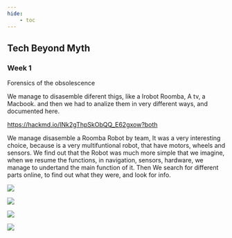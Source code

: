 ```yaml
---
hide:
    - toc
---
```


## Tech Beyond Myth

### Week 1

Forensics of the obsolescence

We manage to disasemble diferent thigs, like a Irobot Roomba, A tv, a Macbook. and then we had to analize them in very different ways, and documented here.

https://hackmd.io/INk2gThpSkObQQ_E62gxow?both

We manage disasemble a Roomba Robot by team, It was a very interesting choice, because is a very multifuntional robot, that have motors, wheels and sensors. We find out that the Robot was much more simple that we imagine, when we resume the functions, in navigation, sensors, hardware, we manage to undertand the main function of it. Then We search for different parts online, to find out what they were, and look for info.


![](../images/R1.png)

![](../images/R2.png)

![](../images/R3.png)

![](../images/R4.png)


























